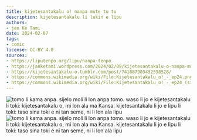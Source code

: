 ```yaml
---
title: kijetesantakalu o! nanpa mute tu tu
description: kijetesantakalu li lukin e lipu
authors:
- jan Ke Tami
date: 2024-02-07
tags:
- comic
license: CC-BY 4.0
sources:
- https://liputenpo.org/lipu/nanpa-tenpo
- https://janketami.wordpress.com/2024/02/09/kijetesantakalu-o-nanpa-mute-tu-tu/
- https://kijetesantakalu-o.tumblr.com/post/741887989432598528/
- https://commons.wikimedia.org/wiki/File:Kijetesantakalu_o!_-_ep24.png
- https://commons.wikimedia.org/wiki/File:Kijetesantakalu_o!_-_ep24_(sitelen_pona).png
---
```


![tomo li kama anpa. sijelo moli li lon anpa tomo. waso li jo e kijetesantakalu li toki: kijetesantakalu o, mi lon ala ma Kansa. kijetesantakalu li jo e lipu li toki: taso sina toki e ni tan seme, ni li lon ala lipu](https://upload.wikimedia.org/wikipedia/commons/a/ae/Kijetesantakalu_o%21_-_ep24.png)
![tomo li kama anpa. sijelo moli li lon anpa tomo. waso li jo e kijetesantakalu li toki: kijetesantakalu o, mi lon ala ma Kansa. kijetesantakalu li jo e lipu li toki: taso sina toki e ni tan seme, ni li lon ala lipu](https://upload.wikimedia.org/wikipedia/commons/6/69/Kijetesantakalu_o%21_-_ep24_%28sitelen_pona%29.png)